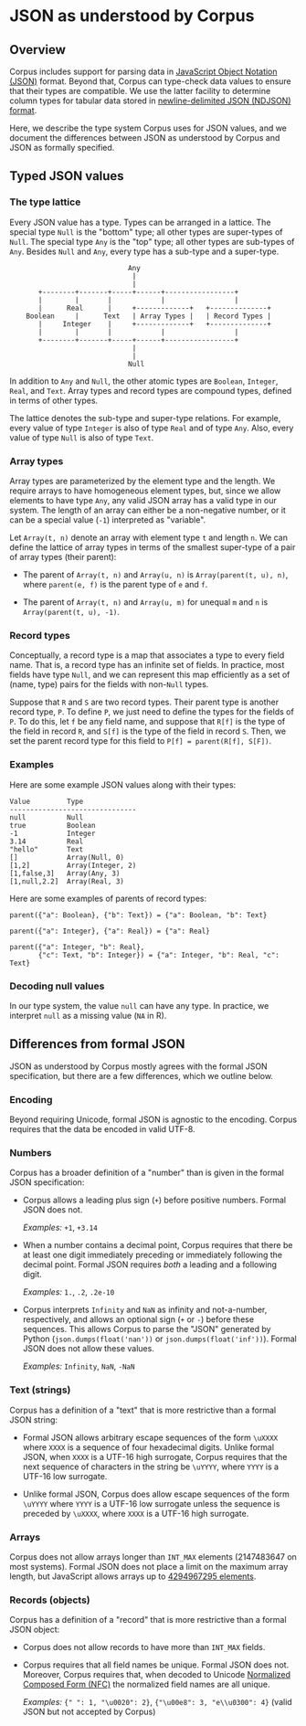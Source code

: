 JSON as understood by Corpus
============================

Overview
--------

Corpus includes support for parsing data in [JavaScript Object Notation
(JSON)][json] format. Beyond that, Corpus can type-check data values to ensure
that their types are compatible. We use the latter facility to determine
column types for tabular data stored in [newline-delimited JSON (NDJSON)
format][ndjson].

Here, we describe the type system Corpus uses for JSON values, and we document
the differences between JSON as understood by Corpus and JSON as formally
specified.


Typed JSON values
-----------------

### The type lattice

Every JSON value has a type. Types can be arranged in a lattice. The special
type `Null` is the "bottom" type; all other types are super-types of `Null`.
The special type `Any` is the "top" type; all other types are sub-types
of `Any`. Besides `Null` and `Any`, every type has a sub-type and a
super-type.

                                 Any
                                  |
                                  |
           +--------+-------+-----+------+-----------------+
           |        |       |            |                 |
           |      Real      |     +-------------+   +--------------+
        Boolean     |      Text   | Array Types |   | Record Types |
           |     Integer    |     +-------------+   +--------------+
           |        |       |            |                 |
           +--------+-------+-----+------+-----------------+    
                                  |
                                  |
                                 Null


In addition to `Any` and `Null`, the other atomic types are `Boolean`,
`Integer`, `Real`, and `Text`. Array types and record types are compound
types, defined in terms of other types.

The lattice denotes the sub-type and super-type relations. For example, every
value of type `Integer` is also of type `Real` and of type `Any`.
Also, every value of type `Null` is also of type `Text`.


### Array types

Array types are parameterized by the element type and the length. We require
arrays to have homogeneous element types, but, since we allow elements to have
type `Any`, any valid JSON array has a valid type in our system. The length of
an array can either be a non-negative number, or it can be a special value
(`-1`) interpreted as "variable".


Let `Array(t, n)` denote an array with element type `t` and length `n`. We can
define the lattice of array types in terms of the smallest super-type of a
pair of array types (their parent):

  + The parent of `Array(t, n)` and `Array(u, n)` is `Array(parent(t, u), n)`,
    where `parent(e, f)` is the parent type of `e` and `f`.

  + The parent of `Array(t, n)` and `Array(u, m)` for unequal `m` and `n`
    is `Array(parent(t, u), -1)`.


### Record types

Conceptually, a record type is a map that associates a type to every field
name. That is, a record type has an infinite set of fields. In practice, most
fields have type `Null`, and we can represent this map efficiently as a set
of (name, type) pairs for the fields with non-`Null` types.


Suppose that `R` and `S` are two record types. Their parent type is another
record type, `P`. To define `P`, we just need to define the types for the
fields of `P`. To do this, let `f` be any field name, and suppose that `R[f]`
is the type of the field in record `R`, and `S[f]` is the type of the field in
record `S`. Then, we set the parent record type for this field to `P[f] =
parent(R[f], S[F])`.


### Examples

Here are some example JSON values along with their types:

    Value         Type
    -------------------------------
    null          Null
    true          Boolean
    -1            Integer
    3.14          Real
    "hello"       Text
    []            Array(Null, 0)
    [1,2]         Array(Integer, 2)
    [1,false,3]   Array(Any, 3)
    [1,null,2.2]  Array(Real, 3)

Here are some examples of parents of record types:

    parent({"a": Boolean}, {"b": Text}) = {"a": Boolean, "b": Text}

    parent({"a": Integer}, {"a": Real}) = {"a": Real}

    parent({"a": Integer, "b": Real},
           {"c": Text, "b": Integer}) = {"a": Integer, "b": Real, "c": Text}


### Decoding null values

In our type system, the value `null` can have any type. In practice, we
interpret `null` as a missing value (`NA` in R).


Differences from formal JSON
----------------------------

JSON as understood by Corpus mostly agrees with the formal JSON specification,
but there are a few differences, which we outline below.

### Encoding

Beyond requiring Unicode, formal JSON is agnostic to the encoding. Corpus
requires that the data be encoded in valid UTF-8.


### Numbers

Corpus has a broader definition of a "number" than is given in the formal JSON
specification:

 + Corpus allows a leading plus sign (`+`) before positive numbers. Formal
   JSON does not.

   *Examples:* `+1`, `+3.14`
   
 + When a number contains a decimal point, Corpus requires that there be
   at least one digit immediately preceding or immediately following the
   decimal point. Formal JSON requires *both* a leading and a following digit.

   *Examples:* `1.`, `.2`, `.2e-10`

 + Corpus interprets `Infinity` and `NaN` as infinity and not-a-number,
   respectively, and allows an optional sign (`+` or `-`) before these
   sequences.  This allows Corpus to parse the "JSON" generated by Python
   (`json.dumps(float('nan'))` or `json.dumps(float('inf'))`). Formal JSON
   does not allow these values.

   *Examples:* `Infinity`, `NaN`, `-NaN`


### Text (strings)

Corpus has a definition of a "text" that is more restrictive than a formal
JSON string:

 + Formal JSON allows arbitrary escape sequences of the form `\uXXXX` where
   `XXXX` is a sequence of four hexadecimal digits. Unlike formal JSON,
   when `XXXX` is a UTF-16 high surrogate, Corpus requires that the
   next sequence of characters in the string be `\uYYYY`, where `YYYY` is
   a UTF-16 low surrogate.

 + Unlike formal JSON, Corpus does allow escape sequences of the form `\uYYYY`
   where `YYYY` is a UTF-16 low surrogate unless the sequence is preceded by
   `\uXXXX`, where `XXXX` is a UTF-16 high surrogate.


### Arrays

Corpus does not allow arrays longer than `INT_MAX` elements (2147483647 on
most systems). Formal JSON does not place a limit on the maximum array
length, but JavaScript allows arrays up to [4294967295 elements][array-len].


### Records (objects)

Corpus has a definition of a "record" that is more restrictive than a formal
JSON object:

 + Corpus does not allow records to have more than `INT_MAX` fields.

 + Corpus requires that all field names be unique. Formal JSON does not.
   Moreover, Corpus requires that, when decoded to
   Unicode [Normalized Composed Form (NFC)][nfc] the normalized
   field names are all unique.

   *Examples:*
    `{" ": 1, "\u0020": 2}`,
    `{"\u00e8": 3, "e\\u0300": 4}`
    (valid JSON but not accepted by Corpus)


[array-len]: https://stackoverflow.com/a/6155063
[json]: http://json.org/
[ndjson]: http://ndjson.org/
[nfc]: http://unicode.org/reports/tr15/
